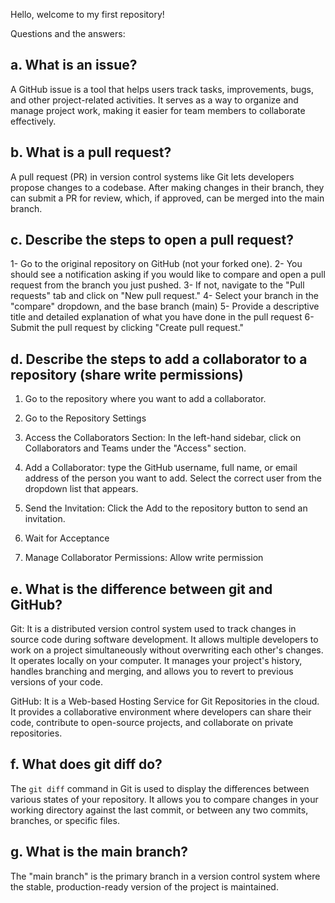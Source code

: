 Hello, welcome to my first repository!

Questions and the answers:

a. What is an issue?
--------------------
A GitHub issue is a tool that helps users track tasks, improvements, bugs, and other project-related activities. It serves as a way to organize and manage project work, making it easier for team members to collaborate effectively.


b. What is a pull request?
--------------------------
A pull request (PR) in version control systems like Git lets developers propose changes to a codebase. After making changes in their branch, they can submit a PR for review, which, if approved, can be merged into the main branch.


c. Describe the steps to open a pull request?
---------------------------------------------
1- Go to the original repository on GitHub (not your forked one).
2- You should see a notification asking if you would like to compare and open a pull request from the branch you just pushed.
3- If not, navigate to the "Pull requests" tab and click on "New pull request."
4- Select your branch in the "compare" dropdown, and the base branch (main)
5- Provide a descriptive title and detailed explanation of what you have done in the pull request 
6- Submit the pull request by clicking "Create pull request." 


 d. Describe the steps to add a collaborator to a repository (share write permissions)
--------------------------------------------------------------------------------------
1. Go to the repository where you want to add a collaborator.

2. Go to the Repository Settings

3. Access the Collaborators Section: In the left-hand sidebar, click on Collaborators and Teams under the "Access" section.

4. Add a Collaborator: type the GitHub username, full name, or email address of the person you want to add.
    Select the correct user from the dropdown list that appears.

5. Send the Invitation: Click the Add <username> to the repository button to send an invitation.

6. Wait for Acceptance

7. Manage Collaborator Permissions: Allow write permission

e. What is the difference between git and GitHub?
-------------------------------------------------
Git: It is a distributed version control system used to track changes in source code during software development. It allows multiple developers to work on a project simultaneously without overwriting each other's changes. It operates locally on your computer. It manages your project's history, handles branching and merging, and allows you to revert to previous versions of your code.

GitHub: It is a Web-based Hosting Service for Git Repositories in the cloud. It provides a collaborative environment where developers can share their code, contribute to open-source projects, and collaborate on private repositories.


f. What does git diff do?
-------------------------
The `git diff` command in Git is used to display the differences between various states of your repository. It allows you to compare changes in your working directory against the last commit, or between any two commits, branches, or specific files.


 g. What is the main branch?
----------------------------
The "main branch" is the primary branch in a version control system where the stable, production-ready version of the project is maintained.


    